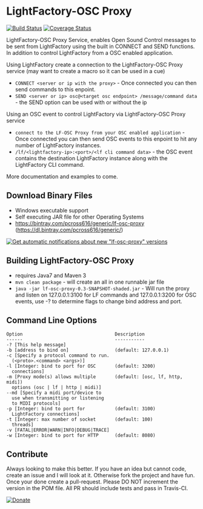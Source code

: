 LightFactory-OSC Proxy
============

[![Build Status](https://travis-ci.org/pcross616/lf-osc-proxy.svg?branch=master)](https://travis-ci.org/pcross616/lf-osc-proxy) [![Coverage Status](https://coveralls.io/repos/pcross616/lf-osc-proxy/badge.png)](https://coveralls.io/r/pcross616/lf-osc-proxy)

LightFactory-OSC Proxy Service, enables Open Sound Control messages to be sent from LightFactory using the built in CONNECT and SEND functions. In addition to control LightFactory from a OSC enabled application.


Using LightFactory create a connection to the LightFactory-OSC Proxy service (may want to create a macro so it can be used in a cue)
  * `CONNECT <server or ip with the proxy>` - Once connected you can then send commands to this enpoint.
  * `SEND <server or ip> osc@<target osc endpoint> /message/command data` - the SEND option can be used with or without the ip

Using an OSC event to control LightFactory via LightFactory-OSC Proxy service
  * `connect to the LF-OSC Proxy from your OSC enabled application` - Once connected you can then send OSC events to this enpoint to hit any number of LightFactory instances.
  * `/lf/<lightfactory-ip>:<port>/<lf cli command data>` - the OSC event contains the destination LightFactory instance along with the LightFactory CLI command.

More documentation and examples to come.

Download Binary Files
--------
  * Windows executable support
  * Self executing JAR file for other Operating Systems
  * https://bintray.com/pcross616/generic/lf-osc-proxy (https://dl.bintray.com/pcross616/generic/)

[![Get automatic notifications about new "lf-osc-proxy" versions](https://www.bintray.com/docs/images/bintray_badge_color.png)](https://bintray.com/pcross616/generic/lf-osc-proxy/view?source=watch)

Building LightFactory-OSC Proxy
--------
  * requires Java7 and Maven 3
  * `mvn clean package` - will create an all in one runnable jar file
  * `java -jar lf-osc-proxy-0.3-SNAPSHOT-shaded.jar` - Will run the proxy and listen on 127.0.0.1:3100 for LF commands and 127.0.0.1:3200 for OSC events, use -? to determine flags to change bind address and port.
 
Command Line Options
--------

    Option                                  Description
    ------                                  -----------
    -? [This help message]
    -b [address to bind on]                 (default: 127.0.0.1)
    -c [Specify a protocol command to run.
      (<proto>.<command> <args>)]
    -l [Integer: bind to port for OSC       (default: 3200)
      connections]
    -m [Proxy mode(s) allows multiple       (default: [osc, lf, http, midi])
      options (osc | lf | http | midi)]
    --md [Specify a midi port/device to
      use when transmitting or listening
      to MIDI protocols]
    -p [Integer: bind to port for           (default: 3100)
      LightFactory connections]
    -t [Integer: max number of socket       (default: 100)
      threads]
    -v [FATAL|ERROR|WARN|INFO|DEBUG|TRACE]
    -w [Integer: bind to port for HTTP      (default: 8080)

Contribute
--------
Always looking to make this better.  If you have an idea but cannot code, create an issue and I will look at it.  Otherwise fork the project and have fun.  Once your done create a pull-request.  Please DO NOT increment the version in the POM file.  All PR should include tests and pass in Travis-CI.

[![Donate](https://www.paypalobjects.com/en_US/i/btn/btn_donate_LG.gif)](https://www.paypal.com/cgi-bin/webscr?cmd=_s-xclick&hosted_button_id=GBMCJURP727AC)
